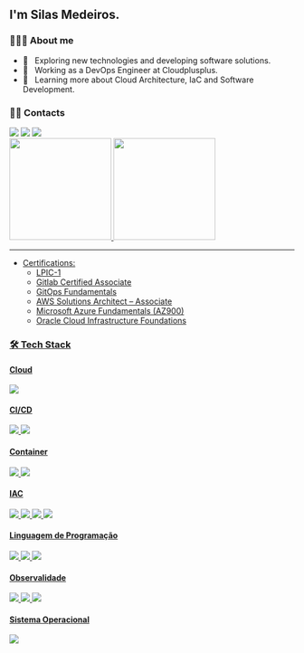 <h2>I'm Silas Medeiros.</h2>

<h3> 👨🏻‍💻 About me</h3>

- 🤔 &nbsp; Exploring new technologies and developing software solutions.
- 💼 &nbsp; Working as a DevOps Engineer at Cloudplusplus.
- 🌱 &nbsp; Learning more about Cloud Architecture, IaC and Software Development.


<h3> 🤝🏻 Contacts </h3>

  <div> 
  <a href = "mailto:silastiagoo@gmail.com"><img src="https://img.shields.io/badge/-Gmail-c14438?style=for-the-badge&logo=Gmail&logoColor=white" target="_blank"></a>
  <a href="https://telegram.me/Silas_Tiago" target="_blank"><img src="https://img.shields.io/badge/-Telegram-1ca0f1?style=for-the-badge&labelColor=1ca0f1&logo=telegram&logoColor=white&link=https://telegram.me/Silas_Tiago" target="_blank"></a> 
  <a href="https://www.linkedin.com/in/silas-tiago-de-mederos-b979a130/" target="_blank"><img src="https://img.shields.io/badge/-LinkedIn-blue?style=for-the-badge&logo=Linkedin&logoColor=white&link=https://www.linkedin.com/in/silas-tiago-de-mederos-b979a130/" target="_blank"></a> 
</div>

<div>
  <a href="https://github.com/silastiago">
  <img height="180em" src="https://github-readme-stats.vercel.app/api?username=silastiago&show_icons=true&theme=default&include_all_commits=true&count_private=true"/>
  <img height="180em" src="https://github-readme-stats.vercel.app/api/top-langs/?username=silastiago&layout=compact&langs_count=7&theme=default"/>
</div>

---

- Certifications:
  - LPIC-1
  - Gitlab Certified Associate
  - GitOps Fundamentals
  - AWS Solutions Architect – Associate
  - Microsoft Azure Fundamentals (AZ900)
  - Oracle Cloud Infrastructure Foundations

<h3>🛠 Tech Stack</h3>

<h4> Cloud</h4>
  <div>
  <img src="https://img.shields.io/badge/-AWS-black?style=for-the-badge&logo=amazon-aws&logoColor=FF9900">
  </div>

<h4> CI/CD</h4>
  <div>
  <img src="https://img.shields.io/badge/-GitLab-eeeded?style=for-the-badge&logo=gitlab&logoColor=white">
  <img src="https://img.shields.io/badge/-GitLab-eeeded?style=for-the-badge&logo=jenkins&logoColor=white">
  </div>

<h4> Container</h4>
  <div>
  <img src="https://img.shields.io/badge/-Docker-46a2f1?style=for-the-badge&logo=docker&logoColor=white">
  <img src="https://img.shields.io/badge/-Kubernetes-blue?style=for-the-badge&logo=kubernetes&logoColor=black">
  </div>

<h4> IAC</h4>
  <div>
  <img src="https://img.shields.io/badge/-Ansible-grey?style=for-the-badge&logo=ansible&logoColor=white">
  <img src="https://img.shields.io/badge/-Terraform-306998?style=for-the-badge&logo=terraform&logoColor=white">
  <img src="https://img.shields.io/badge/-Shell%20Script-black?style=for-the-badge&logo=shell&logoColor=white">
  <img src="https://img.shields.io/badge/-Helm-306998?style=for-the-badge&logo=helm&logoColor=white">
  </div>

<h4> Linguagem de Programação</h4>
  <div>
  <img src="https://img.shields.io/badge/-Java-red?style=for-the-badge&logo=java&logoColor=black">
  <img src="https://img.shields.io/badge/-Python-306998?style=for-the-badge&logo=python&logoColor=white">
  <img src="https://img.shields.io/badge/-PHP-306998?style=for-the-badge&logo=php&logoColor=white">
  </div>

<h4> Observalidade</h4>
  <div>
  <img src="https://img.shields.io/badge/-Grafana-yellow?style=for-the-badge&logo=grafana&logoColor=white">
  <img src="https://img.shields.io/badge/-Prometheus-orange?style=for-the-badge&logo=prometheus&logoColor=white">
  <img src="https://img.shields.io/badge/-Zabbix-red?style=for-the-badge&logo=zabbix&logoColor=white">
  </div>

<h4> Sistema Operacional</h4>
  <div>
  <img src="https://img.shields.io/badge/-Linux-16C60C?style=for-the-badge&logo=linux&logoColor=white">
  </div>
